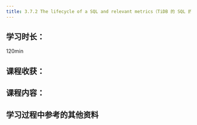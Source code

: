 ```yaml
---
title: 3.7.2 The lifecycle of a SQL and relevant metrics（TiDB 的 SQL 的生命周期和关键监控指标）
---
```


## 学习时长：

120min

## 课程收获：

## 课程内容：

>

## 学习过程中参考的其他资料
